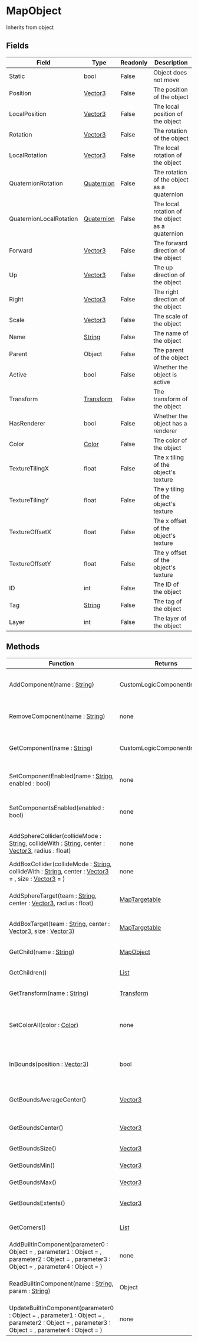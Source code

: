 # MapObject
Inherits from object
## Fields
|Field|Type|Readonly|Description|
|---|---|---|---|
|Static|bool|False|Object does not move|
|Position|[Vector3](../static/Vector3.md)|False|The position of the object|
|LocalPosition|[Vector3](../static/Vector3.md)|False|The local position of the object|
|Rotation|[Vector3](../static/Vector3.md)|False|The rotation of the object|
|LocalRotation|[Vector3](../static/Vector3.md)|False|The local rotation of the object|
|QuaternionRotation|[Quaternion](../static/Quaternion.md)|False|The rotation of the object as a quaternion|
|QuaternionLocalRotation|[Quaternion](../static/Quaternion.md)|False|The local rotation of the object as a quaternion|
|Forward|[Vector3](../static/Vector3.md)|False|The forward direction of the object|
|Up|[Vector3](../static/Vector3.md)|False|The up direction of the object|
|Right|[Vector3](../static/Vector3.md)|False|The right direction of the object|
|Scale|[Vector3](../static/Vector3.md)|False|The scale of the object|
|Name|[String](../static/String.md)|False|The name of the object|
|Parent|Object|False|The parent of the object|
|Active|bool|False|Whether the object is active|
|Transform|[Transform](../objects/Transform.md)|False|The transform of the object|
|HasRenderer|bool|False|Whether the object has a renderer|
|Color|[Color](../static/Color.md)|False|The color of the object|
|TextureTilingX|float|False|The x tiling of the object's texture|
|TextureTilingY|float|False|The y tiling of the object's texture|
|TextureOffsetX|float|False|The x offset of the object's texture|
|TextureOffsetY|float|False|The y offset of the object's texture|
|ID|int|False|The ID of the object|
|Tag|[String](../static/String.md)|False|The tag of the object|
|Layer|int|False|The layer of the object|
## Methods
|Function|Returns|Description|
|---|---|---|
|AddComponent(name : [String](../static/String.md))|CustomLogicComponentInstance|Add a component to the object|
|RemoveComponent(name : [String](../static/String.md))|none|Remove a component from the object|
|GetComponent(name : [String](../static/String.md))|CustomLogicComponentInstance|Get a component from the object|
|SetComponentEnabled(name : [String](../static/String.md), enabled : bool)|none|Set whether a component is enabled|
|SetComponentsEnabled(enabled : bool)|none|Set whether all components are enabled|
|AddSphereCollider(collideMode : [String](../static/String.md), collideWith : [String](../static/String.md), center : [Vector3](../static/Vector3.md), radius : float)|none|Add a sphere collider to the object|
|AddBoxCollider(collideMode : [String](../static/String.md), collideWith : [String](../static/String.md), center : [Vector3](../static/Vector3.md) = , size : [Vector3](../static/Vector3.md) = )|none|Add a box collider to the object|
|AddSphereTarget(team : [String](../static/String.md), center : [Vector3](../static/Vector3.md), radius : float)|[MapTargetable](../objects/MapTargetable.md)|Add a sphere target to the object|
|AddBoxTarget(team : [String](../static/String.md), center : [Vector3](../static/Vector3.md), size : [Vector3](../static/Vector3.md))|[MapTargetable](../objects/MapTargetable.md)|Add a box target to the object|
|GetChild(name : [String](../static/String.md))|[MapObject](../objects/MapObject.md)|Get a child object by name|
|GetChildren()|[List](../objects/List.md)|Get all child objects|
|GetTransform(name : [String](../static/String.md))|[Transform](../objects/Transform.md)|Get a child transform by name|
|SetColorAll(color : [Color](../static/Color.md))|none|Set the color of all renderers on the object|
|InBounds(position : [Vector3](../static/Vector3.md))|bool|Check if a position is within the object's bounds|
|GetBoundsAverageCenter()|[Vector3](../static/Vector3.md)|Get the bounds average center|
|GetBoundsCenter()|[Vector3](../static/Vector3.md)|Get the bounds center|
|GetBoundsSize()|[Vector3](../static/Vector3.md)|Get the bounds size|
|GetBoundsMin()|[Vector3](../static/Vector3.md)|Get the bounds min|
|GetBoundsMax()|[Vector3](../static/Vector3.md)|Get the bounds max|
|GetBoundsExtents()|[Vector3](../static/Vector3.md)|Get the bounds extents|
|GetCorners()|[List](../objects/List.md)|Get the corners of the bounds|
|AddBuiltinComponent(parameter0 : Object = , parameter1 : Object = , parameter2 : Object = , parameter3 : Object = , parameter4 : Object = )|none|[OBSELETE] Add builtin component|
|ReadBuiltinComponent(name : [String](../static/String.md), param : [String](../static/String.md))|Object|[OBSELETE] Read a builtin component|
|UpdateBuiltinComponent(parameter0 : Object = , parameter1 : Object = , parameter2 : Object = , parameter3 : Object = , parameter4 : Object = )|none|[OBSELETE] Update a builtin component|
